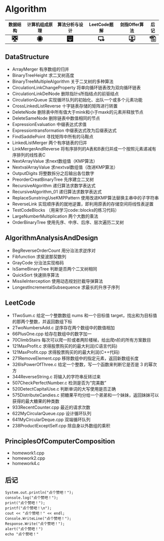 # Algorithm  

数据结构 | 计算机组成原理 | 算法分析与设计 | LeetCode题解 | 剑指Offer算法 | 后记
:-------: | :------: | :-----: | :----: | :-----: | :----:
[<div align=center><img width="20" height="20" src="https://github.com/Wangminjun0207/Algorithm/blob/master/picture/timga22as5.jpg"/></div>](https://github.com/Wangminjun0207/Algorithm/tree/master/DataStructure) | [<div align=center><img width="20" height="20" src="https://github.com/Wangminjun0207/Algorithm/blob/master/picture/timg.jpg"/></div>](https://github.com/Wangminjun0207/Algorithm/tree/master/PrinciplesOfComputerComposition) | [<div align=center><img width="20" height="20" src="https://github.com/Wangminjun0207/Algorithm/blob/master/picture/220468604228997.jpg"/></div>](https://github.com/Wangminjun0207/Algorithm/tree/master/AlgorithmAnalysisAndDesign) | [<div align=center><img width="20" height="20" src="https://github.com/Wangminjun0207/Algorithm/blob/master/picture/timgda4ad4.jpg"/></div>](https://github.com/Wangminjun0207/Algorithm/tree/master/LeetCode) | [<div align=center><img width="20" height="20" src="https://github.com/Wangminjun0207/Algorithm/blob/master/picture/timgsystem.jpg"/></div>](https://www.baidu.com) |  [<div align=center><img width="20" height="20" src="https://github.com/Wangminjun0207/Algorithm/blob/master/picture/timgtst.jpg"/></div>](https://www.baidu.com)

## DataStructure

* ArrayMerger 有序数组的归并
* BinaryTreeHeight  求二叉树高度
* BinaryTreeMultipleAlgorithm  关于二叉树的多种算法   
* CirculationLinkChangeProperty  将单向循环链表改为双向循环链表
* CirculationLinkDelNode 删除指针s所指结点的前驱结点
* CirculationQueue 实现循环队列的初始化、出队一个或多个元素功能
* CrossLinkedListReverse 十字链表存储的矩阵进行转置
* DeleteNode 删除表中所有值大于mink和小于maxk的元素并释放节点
* DeleteSameNode  删除链表中数值相同的节点
* ExpressionEvaluation 中缀表达式求值
* Expressiontransformation  中缀表达式改为后缀表达式
* FindSaddlePoint 寻找矩阵中所有的马鞍点
* LinkedListMerger  两个有序链表的归并
* LinkMergerAndReverse 将有序排列的A表和B表归并成一个按照元素递减有序排列的线性表C
* NextArrayValue 求next数组值（KMP算法）
* NextvalArrayValue  求nextval数组值（改进KMP算法）
* OutputDigits 将整数拆分之后输出各位数字
* PreorderCreatBinaryTree 先序建立二叉树
* RecursiveAlgorithm  递归算法求数学表达式
* RecursiveAlgorithm_01  递归算法求数学表达式
* ReplaceSunstringUseKMPPattern 使用改进KMP算法替换主串中的子字符串
* ReverseLink 实现顺序表的就地逆置，即利用原表的存储空间将线性表逆置
* TestCodeBlocks （用来学习code::blocks的练习代码）
* LargeNumberMultiplication 两个大数的乘法
* OrderBinaryTree 使用先序、中序、后序、层次遍历二叉树
  
## AlgorithmAnalysisAndDesign

* BegReverseOrderCount   用分治法求逆序对
* Fibfunction  求斐波那契数列
* GrayCode  分治法实现格码
* IsSameBinaryTree 判断是否两个二叉树相同
* QuickSort 快速排序算法
* MissileInterception 使用动态规划拦截导弹算法
* LongestIncrementalSubsequence 求最长的升序子序列
      
## LeetCode

* 1TwoSum.c 给定一个整数数组 nums 和一个目标值 target，找出和为目标值的那两个整数，并返回数组下标
* 2TwoNumbersAdd.c 逆序存在两个数组中的数值相加
* 66PlusOne.cpp 给存在数组中的数字加一
* 70ClimbStairs 每次可以爬一阶或者两阶楼梯，给出爬n阶的所有方案数目
* 121MaxProfit.c 求得股票购买的的最大利润(C语言代码)
* 121MaxProfit.cpp 求得股票购买的的最大利润(C++代码)
* 271RemoveElement.cpp 移除数组中的指定元素，返回新数组长度
* 326IsPowerOfThree.c 给定一个整数，写一个函数来判断它是否是 3 的幂次方
* 344ReverseString.c 将输入的字符串反转过来
* 507CheckPerfectNumber.c 检测是否为“完美数”
* 520DetectCapitalUse.c 判断单词的大写使用是否正确
* 575DistributeCandies.c 把糖果平均分给一个弟弟和一个妹妹，返回妹妹可以获得的最大糖果的种类数
* 933RecentCounter.cpp 最近的请求次数
* 622MyCircularQueue.cpp 设计循环队列
* 641MyCircularDeque.cpp 双端循环队列 
* 238ProductExceptSelf.cpp 除自身以外数组的乘积

## PrinciplesOfComputerComposition

* homework1.cpp
* homework2.cpp
* homework4.c
    
## 后记

```
System.out.println("点个赞吧！");
console.log("点个赞吧！");
print("点个赞吧！");
printf("点个赞吧！\n");
cout << "点个赞吧！" << endl;
Console.WriteLine("点个赞吧！");
Response.Write("点个赞吧！");
alert("点个赞吧！")
echo "点个赞吧！"
```
